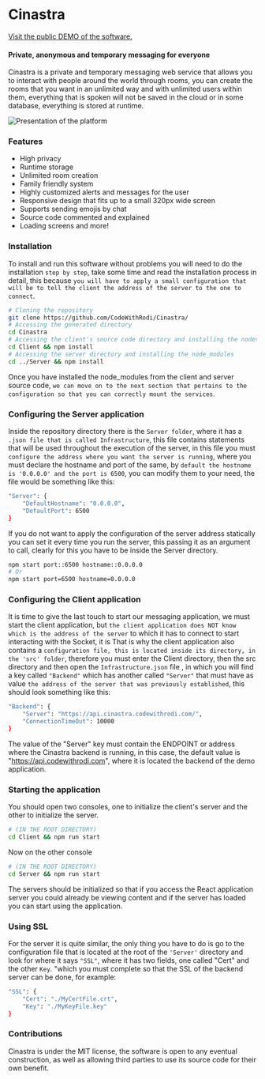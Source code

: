 # Cinastra
[Visit the public DEMO of the software.](https://cutternet.codewithrodi.com/)

#### Private, anonymous and temporary messaging for everyone
Cinastra is a private and temporary messaging web service that allows you to interact with people around the world through rooms, you can create the rooms that you want in an unlimited way and with unlimited users within them, everything that is spoken will not be saved in the cloud or in some database, everything is stored at runtime.

![Presentation of the platform](https://github.com/CodeWithRodi/Cinastra/blob/main/Screenshots/Presentation.png?raw=true)

### Features
- High privacy
- Runtime storage
- Unlimited room creation
- Family friendly system
- Highly customized alerts and messages for the user
- Responsive design that fits up to a small 320px wide screen
- Supports sending emojis by chat
- Source code commented and explained
- Loading screens and more!

### Installation
To install and run this software without problems you will need to do the installation `step by step`, take some time and read the installation process in detail, this because `you will have to apply a small configuration that will be to tell the client the address of the server to the one to connect`.

```bash
# Cloning the repository
git clone https://github.com/CodeWithRodi/Cinastra/
# Accessing the generated directory
cd Cinastra
# Accessing the client's source code directory and installing the nodes_modules
cd Client && npm install
# Accessing the server directory and installing the node_modules
cd ../Server && npm install
```

Once you have installed the node_modules from the client and server source code, `we can move on to the next section that pertains to the configuration so that you can correctly mount the services`.

### Configuring the Server application
Inside the repository directory there is the `Server folder`, where it has a `.json file that is called Infrastructure`, this file contains statements that will be used throughout the execution of the server, in this file you must `configure the address where you want the server is running`, where you must declare the hostname and port of the same, by `default the hostname is '0.0.0.0' and the port is 6500`, you can modify them to your need, the file would be something like this:

```bash
"Server": {
    "DefaultHostname": "0.0.0.0",
    "DefaultPort": 6500
}
```

If you do not want to apply the configuration of the server address statically you can set it every time you run the server, this passing it as an argument to call, clearly for this you have to be inside the Server directory.

```bash
npm start port::6500 hostname::0.0.0.0
# Or
npm start port=6500 hostname=0.0.0.0
```

### Configuring the Client application
It is time to give the last touch to start our messaging application, we must start the client application, but `the client application does NOT know which is the address of the server` to which it has to connect to start interacting with the Socket, it is That is why the client application also contains a `configuration file, this is located inside its directory, in the 'src' folder`, therefore you must enter the Client directory, then the src directory and then open the `Infrastructure.json` file , in which you will find a key called `"Backend"` which has another called `"Server"` that must have as value `the address of the server that was previously established`, this should look something like this:
```bash
"Backend": {
    "Server": "https://api.cinastra.codewithrodi.com/",
    "ConnectionTimeOut": 10000
}
```
The value of the "Server" key must contain the ENDPOINT or address where the Cinastra backend is running, in this case, the default value is "https://api.codewithrodi.com", where it is located the backend of the demo application.

### Starting the application
You should open two consoles, one to initialize the client's server and the other to initialize the server.
```bash
# (IN THE ROOT DIRECTORY)
cd Client && npm run start
```

Now on the other console
```bash
# (IN THE ROOT DIRECTORY)
cd Server && npm run start
```

The servers should be initialized so that if you access the React application server you could already be viewing content and if the server has loaded you can start using the application.

### Using SSL
For the server it is quite similar, the only thing you have to do is go to the configuration file that is located at the root of the `'Server'` directory and look for where it says `"SSL"`, where it has two fields, one called "Cert" and the other `Key`. "which you must complete so that the SSL of the backend server can be done, for example:

```bash
"SSL": {
    "Cert": "./MyCertFile.crt",
    "Key": "./MyKeyFile.key"
}
```

### Contributions
Cinastra is under the MIT license, the software is open to any eventual construction, as well as allowing third parties to use its source code for their own benefit.
